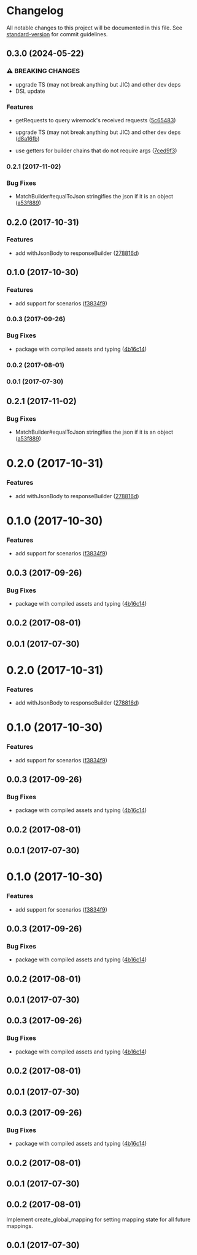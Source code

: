 # Changelog

All notable changes to this project will be documented in this file. See [standard-version](https://github.com/conventional-changelog/standard-version) for commit guidelines.

## 0.3.0 (2024-05-22)


### ⚠ BREAKING CHANGES

* upgrade TS (may not break anything but JIC) and other dev deps
* DSL update

### Features

* getRequests to query wiremock's received requests ([5c65483](https://github.com/ike18t/wiremock_mapper_node/commit/5c65483464835629af1072bacadb43b117ccd24f))


* upgrade TS (may not break anything but JIC) and other dev deps ([d8a16fb](https://github.com/ike18t/wiremock_mapper_node/commit/d8a16fb4bd67db2838bcca552b0a92791043c1ec))
* use getters for builder chains that do not require args ([7ced9f3](https://github.com/ike18t/wiremock_mapper_node/commit/7ced9f33cb195b1c09e27c8dd387a45af7fc491b))

### 0.2.1 (2017-11-02)


### Bug Fixes

* MatchBuilder#equalToJson stringifies the json if it is an object ([a53f889](https://github.com/ike18t/wiremock_mapper_node/commit/a53f8899fb754634e084688e0513fdcd22d28c9d))

## 0.2.0 (2017-10-31)


### Features

* add withJsonBody to responseBuilder ([278816d](https://github.com/ike18t/wiremock_mapper_node/commit/278816d4af74aef1b92b4aa904f36bc20e1f86b3))

## 0.1.0 (2017-10-30)


### Features

* add support for scenarios ([f3834f9](https://github.com/ike18t/wiremock_mapper_node/commit/f3834f98b34d166afc8f266c09a635de3ae4ede0))

### 0.0.3 (2017-09-26)


### Bug Fixes

* package with compiled assets and typing ([4b16c14](https://github.com/ike18t/wiremock_mapper_node/commit/4b16c148a61f2fc990f13e12bdbe8de46c6691a7))

### 0.0.2 (2017-08-01)

### 0.0.1 (2017-07-30)

<a name="0.2.1"></a>
## 0.2.1 (2017-11-02)


### Bug Fixes

* MatchBuilder#equalToJson stringifies the json if it is an object ([a53f889](https://github.com/ike18t/wiremock_mapper_node/commit/a53f889))



<a name="0.2.0"></a>
# 0.2.0 (2017-10-31)


### Features

* add withJsonBody to responseBuilder ([278816d](https://github.com/ike18t/wiremock_mapper_node/commit/278816d))



<a name="0.1.0"></a>
# 0.1.0 (2017-10-30)


### Features

* add support for scenarios ([f3834f9](https://github.com/ike18t/wiremock_mapper_node/commit/f3834f9))



<a name="0.0.3"></a>
## 0.0.3 (2017-09-26)


### Bug Fixes

* package with compiled assets and typing ([4b16c14](https://github.com/ike18t/wiremock_mapper_node/commit/4b16c14))



<a name="0.0.2"></a>
## 0.0.2 (2017-08-01)



<a name="0.0.1"></a>
## 0.0.1 (2017-07-30)



<a name="0.2.0"></a>
# 0.2.0 (2017-10-31)


### Features

* add withJsonBody to responseBuilder ([278816d](https://github.com/ike18t/wiremock_mapper_node/commit/278816d))



<a name="0.1.0"></a>
# 0.1.0 (2017-10-30)


### Features

* add support for scenarios ([f3834f9](https://github.com/ike18t/wiremock_mapper_node/commit/f3834f9))



<a name="0.0.3"></a>
## 0.0.3 (2017-09-26)


### Bug Fixes

* package with compiled assets and typing ([4b16c14](https://github.com/ike18t/wiremock_mapper_node/commit/4b16c14))



<a name="0.0.2"></a>
## 0.0.2 (2017-08-01)



<a name="0.0.1"></a>
## 0.0.1 (2017-07-30)



<a name="0.1.0"></a>
# 0.1.0 (2017-10-30)


### Features

* add support for scenarios ([f3834f9](https://github.com/ike18t/wiremock_mapper_node/commit/f3834f9))



<a name="0.0.3"></a>
## 0.0.3 (2017-09-26)


### Bug Fixes

* package with compiled assets and typing ([4b16c14](https://github.com/ike18t/wiremock_mapper_node/commit/4b16c14))



<a name="0.0.2"></a>
## 0.0.2 (2017-08-01)



<a name="0.0.1"></a>
## 0.0.1 (2017-07-30)



<a name="0.0.3"></a>
## 0.0.3 (2017-09-26)


### Bug Fixes

* package with compiled assets and typing ([4b16c14](https://github.com/ike18t/wiremock_mapper_node/commit/4b16c14))



<a name="0.0.2"></a>
## 0.0.2 (2017-08-01)



<a name="0.0.1"></a>
## 0.0.1 (2017-07-30)



<a name="0.0.3"></a>
## 0.0.3 (2017-09-26)


### Bug Fixes

* package with compiled assets and typing ([4b16c14](https://github.com/ike18t/wiremock_mapper_node/commit/4b16c14))



<a name="0.0.2"></a>
## 0.0.2 (2017-08-01)



<a name="0.0.1"></a>
## 0.0.1 (2017-07-30)



<a name="0.0.2"></a>
## 0.0.2 (2017-08-01)
Implement create_global_mapping for setting mapping state for all future mappings.



<a name="0.0.1"></a>
## 0.0.1 (2017-07-30)
